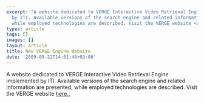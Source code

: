 ```yaml
---
excerpt: "A website dedicated to VERGE Interactive Video Retrieval Engine implemented
  by ITI. Available versions of the search engine and related information are presented,
  while employed technologies are described. Visit the VERGE website <a href=\"/verge/\">here..</a>\r\n"
types: article
tags: []
images: []
layout: article
title: New VERGE Engine Website
date: '2009-09-22T14:51:46+03:00'
---
```

A website dedicated to VERGE Interactive Video Retrieval Engine implemented by ITI. Available versions of the search engine and related information are presented, while employed technologies are described. Visit the VERGE website <a href="/verge/">here..</a>
